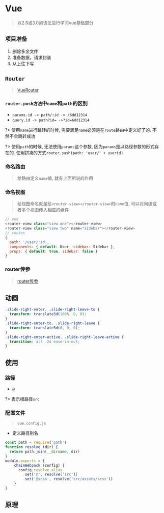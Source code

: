 # Vue
> 以2.6或3.0的语法进行学习vue基础部分

## `项目准备`
1. 删除多余文件
2. 准备数据，请求封装
3. 从上往下写
## `Router`
> [VueRouter](https://router.vuejs.org/zh/guide/essentials/navigation.html)

### `router.push方法`中`name`和`path`的区别
* `params.id -> path/:id -> /6dd12314`
* `query.id -> path?id= ->?id=6dd12314`  

?> 使用`name`进行跳转的时候, 需要满足`name`必须是在`route`路由中定义好了的. 不然不会跳转成功

?> 使用`path`的时候, 无法使用`params`这个参数, 因为`params`是以路径参数的形式存在的. 使用拼凑的方式`router.push(path: 'user/' + userid)`

### 命名路由
> 给路由定义`name`值, 就有上面所说的作用

### 命名视图
> 给视图命名就是给`<router-view></router-view>`的`name`值, 可以对同级或者多个视图传入相应的组件

```javascript
// vue
<router-view class="view one"></router-view>
<router-view class="view two" name="sidebar"></router-view>
// routes
{
  path: '/user/:id',
  components: { default: User, sidebar: Sidebar },
  props: { default: true, sidebar: false }
}
```

### router传参
> [router传参](https://router.vuejs.org/zh/guide/essentials/passing-props.html#%E5%B8%83%E5%B0%94%E6%A8%A1%E5%BC%8F)


## 动画
```css
.slide-right-enter, .slide-right-leave-to {
  transform: translate3d(100%, 0, 0);
}
.slide-right-enter-to, .slide-right-leave {
  transform: translate3d(0, 0, 0);
}
.slide-right-enter-active, .slide-right-leave-active {
  transition: all .2s ease-in-out;
}
```

## 使用
### 路径
* `@`

?> 表示根路径`src`

### 配置文件
> `vue.config.js`

* 定义路径别名
```js
const path = require('path')  
function resolve (dir) {
  return path.join(__dirname, dir)
}  
module.exports = {
    chainWebpack (config) {
      config.resolve.alias
        .set('@', resolve('src'))
        .set('@scss', resolve('src/assets/scss'))
    }
}
```

## 原理
